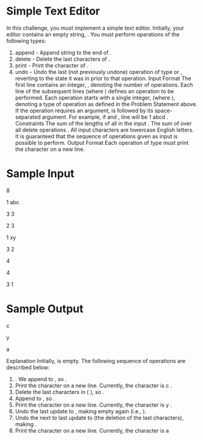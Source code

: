# Simple Text Editor

In this challenge, you must implement a simple text editor. Initially, your editor contains an empty string,
. You must perform operations of the following types:
1. append - Append string to the end of .
2. delete - Delete the last characters of .
3. print - Print the character of .
4. undo - Undo the last (not previously undone) operation of type or , reverting to the state it
was in prior to that operation.
Input Format
The first line contains an integer, , denoting the number of operations.
Each line of the subsequent lines (where ) defines an operation to be performed. Each
operation starts with a single integer, (where ), denoting a type of operation as defined in
the Problem Statement above. If the operation requires an argument, is followed by its space-separated
argument. For example, if and , line will be 1 abcd .
Constraints
The sum of the lengths of all in the input .
The sum of over all delete operations .
All input characters are lowercase English letters.
It is guaranteed that the sequence of operations given as input is possible to perform.
Output Format
Each operation of type must print the character on a new line.

# Sample Input
8

1 abc

3 3

2 3

1 xy

3 2

4

4

3 1

# Sample Output

c

y

a

Explanation
Initially, is empty. The following sequence of operations are described below:
1. . We append to , so .
2. Print the character on a new line. Currently, the character is c .
3. Delete the last characters in ( ), so .
4. Append to , so .
5. Print the character on a new line. Currently, the character is y .
6. Undo the last update to , making empty again (i.e., ).
7. Undo the next to last update to (the deletion of the last characters), making .
8. Print the character on a new line. Currently, the character is a 